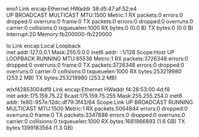 eno1      Link encap:Ethernet  HWaddr 38:d5:47:af:52:e4  
          UP BROADCAST MULTICAST  MTU:1500  Metric:1
          RX packets:0 errors:0 dropped:0 overruns:0 frame:0
          TX packets:0 errors:0 dropped:0 overruns:0 carrier:0
          collisions:0 txqueuelen:1000 
          RX bytes:0 (0.0 B)  TX bytes:0 (0.0 B)
          Interrupt:20 Memory:fb200000-fb220000 

lo        Link encap:Local Loopback  
          inet addr:127.0.0.1  Mask:255.0.0.0
          inet6 addr: ::1/128 Scope:Host
          UP LOOPBACK RUNNING  MTU:65536  Metric:1
          RX packets:3726348 errors:0 dropped:0 overruns:0 frame:0
          TX packets:3726348 errors:0 dropped:0 overruns:0 carrier:0
          collisions:0 txqueuelen:1000 
          RX bytes:253219980 (253.2 MB)  TX bytes:253219980 (253.2 MB)

wlxf42853004df8 Link encap:Ethernet  HWaddr f4:28:53:00:4d:f8  
          inet addr:175.159.75.22  Bcast:175.159.75.255  Mask:255.255.254.0
          inet6 addr: fe80::957e:12dc:df79:3f43/64 Scope:Link
          UP BROADCAST RUNNING MULTICAST  MTU:1500  Metric:1
          RX packets:5064844 errors:0 dropped:0 overruns:0 frame:0
          TX packets:3347688 errors:0 dropped:0 overruns:0 carrier:0
          collisions:0 txqueuelen:1000 
          RX bytes:1681966893 (1.6 GB)  TX bytes:1399183564 (1.3 GB)

